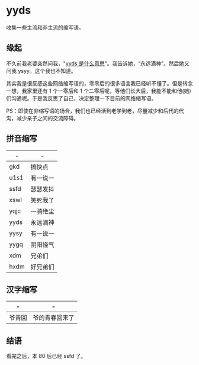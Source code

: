 # yyds

收集一些主流和非主流的缩写语。

## 缘起

不久前我老婆突然问我，"[yyds 是什么意思](./screen.jpeg)"。我告诉她，“永远滴神”。然后她又问我 ysyy。这个我也不知道。

其实我是很反感这些网络缩写语的，零零后的很多语言我已经听不懂了。但是转念一想，我家里还有 1 个一零后和 1
个二零后呢，等他们长大后，我能不能和他(她)们沟通呢。于是我反思了自己，决定整理一下目前的网络缩写语。

PS：即使在非缩写语的场合，我们也已经活到老学到老，尽量减少和后代的代沟，减少亲子之间的交流障碍。

## 拼音缩写

| -    | -    |
| ---- | ---- |
| gkd  | 搞快点  |
| u1s1 | 有一说一 |
| ssfd | 瑟瑟发抖 |
| xswl | 笑死我了 |
| yqjc | 一骑绝尘 |
| yyds | 永远滴神 |
| yysy | 有一说一 |
| yygq | 阴阳怪气 |
| xdm | 兄弟们 |
| hxdm | 好兄弟们 |

## 汉字缩写

| -   | -       |
| --- | ------- |
| 爷青回 | 爷的青春回来了 |

## 结语

看完之后，本 80 后已经 ssfd 了。
